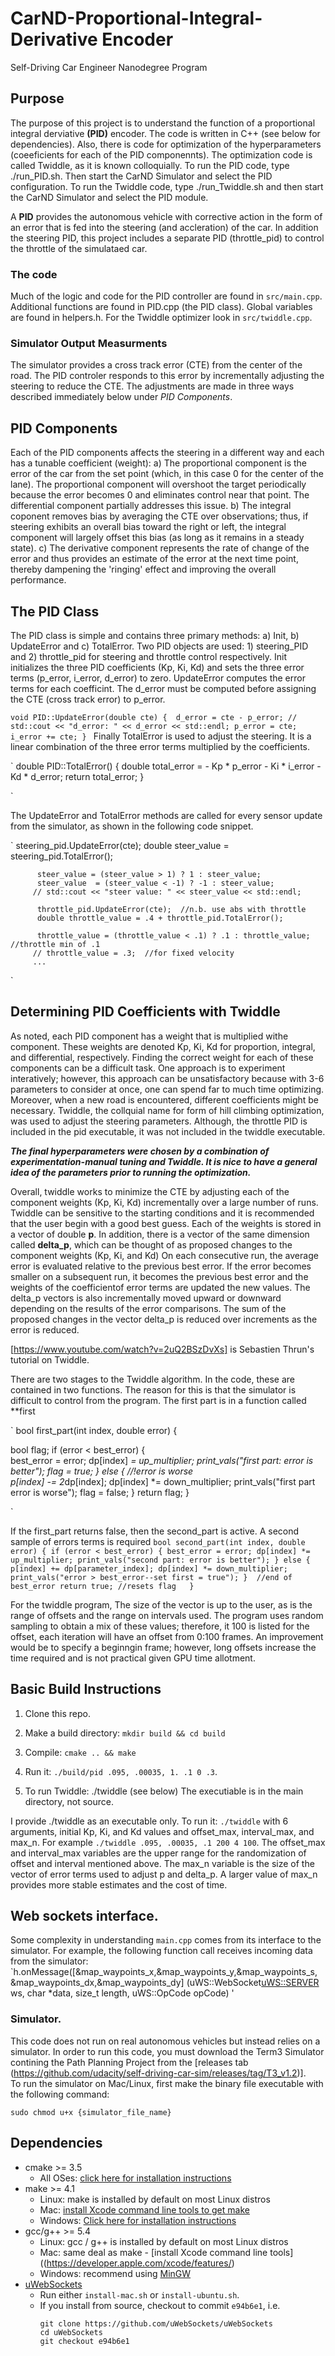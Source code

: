 ###
# CarND-Proportional-Integral-Derivative Encoder
Self-Driving Car Engineer Nanodegree Program

## Purpose

The purpose of this project is to understand the function of a proportional integral derviative **(PID)** encoder.  The code is written in C++ (see below for dependencies).  Also, there is code for optimization of the hyperparameters (coeeficients for each of the PID componennts).  The optimization code is called Twiddle, as it is known colloquially.  To run the PID code, type ./run_PID.sh.  Then start the CarND Simulator and select the PID configuration.  To run the Twiddle code, type ./run_Twiddle.sh and then start the CarND Simulator and select the PID module.

A **PID** provides the autonomous vehicle with corrective action in the form of an error that is fed into the steering (and accleration) of the car.  In addition the steering PID, this project includes a separate PID (throttle_pid) to control the throttle of the simulataed car.  
### The code

Much of the logic and code for the PID controller are found in `src/main.cpp`.  Additional functions are found in PID.cpp (the PID class).  Global variables are found in helpers.h.  For the Twiddle optimizer look in `src/twiddle.cpp`.

### Simulator Output Measurments

The simulator provides a cross track error (CTE) from the center of the road.  The PID controler responds to this error by incrementally adjusting the steering to reduce the CTE.  The adjustments are made in three ways described immediately below under _PID Components_.

## PID Components
Each of the PID components affects the steering in a different way and each has a tunable coefficient (weight):  a) The proportional component is the error of the car from the set point (which, in this case 0 for the center of the lane).  The proportional component will overshoot the target periodically because the error becomes 0 and eliminates control near that point.  The differential component partially addresses this issue.  b) The integral coponent removes bias by averaging the CTE over observations; thus, if steering exhibits an overall bias toward the right or left, the integral component will largely offset this bias (as long as it remains in a steady state). c) The derivative component represents the rate of change of the error and thus provides an estimate of the error at the next time point, thereby dampening the 'ringing' effect and improving the overall performance.

## The PID Class

The PID class is simple and contains three primary methods: a) Init, b) UpdateError and c) TotalError.  Two PID objects are used: 1) steering_PID and 2) throttle_pid for steering and throttle control respectively.  Init initializes the three PID coefficients (Kp, Ki, Kd) and sets the three error terms (p_error, i_error, d_error) to zero.  UpdateError computes the error terms for each coefficint.  The d_error must be computed before assigning the CTE (cross track error) to p_error.  

`void PID::UpdateError(double cte) { 
    d_error = cte - p_error;
   // std::cout << "d_error: " << d_error << std::endl;
    p_error = cte;
    i_error += cte;
}
`
Finally TotalError is used to adjust the steering.  It is a linear combination of the three error terms multiplied by the coefficients.

`
double PID::TotalError() {
  double total_error = - Kp * p_error - Ki * i_error - Kd * d_error;
  return total_error;
}

`

The UpdateError and TotalError methods are called for every sensor update from the simulator, as shown in the following code snippet.

` steering_pid.UpdateError(cte);
          double steer_value = steering_pid.TotalError();
          
          steer_value = (steer_value > 1) ? 1 : steer_value;
          steer_value  = (steer_value < -1) ? -1 : steer_value;
         // std::cout << "steer value: " << steer_value << std::endl;
          
          throttle_pid.UpdateError(cte);  //n.b. use abs with throttle
          double throttle_value = .4 + throttle_pid.TotalError();
          
          throttle_value = (throttle_value < .1) ? .1 : throttle_value;  //throttle min of .1
         // throttle_value = .3;  //for fixed velocity
         ...
 `

## Determining PID Coefficients with Twiddle

As noted, each PID component has a weight that is multiplied withe component. These weights are denoted Kp, Ki, Kd for proportion, integral, and differential, respectively. Finding the correct weight for each of these components can be a difficult task.  One approach is to experiment interatively; however, this approach can be unsatisfactory because with 3-6 parameters to consider at once, one can spend far to much time optimizing.  Moreover, when a new road is encountered, different coefficients might be necessary.  Twiddle, the collquial name for form of hill climbing optimization, was used to adjust the steering parameters.  Although, the throttle PID is included in the pid executable, it was not included in the twiddle executable.  

**_The final hyperparameters were chosen by a combination of experimentation-manual tuning and Twiddle.  It is nice to have a general idea of the parameters prior to running the optimization._** 

Overall, twiddle works to minimize the CTE by adjusting each of the component weights (Kp, Ki, Kd) incrementally over a large number of runs.  Twiddle can be sensitive to the starting conditions and it is recommended that the user begin with a good best guess.  Each of the weights is stored in a vector of double **p**.  In addition, there is a vector of the same dimension called **delta_p**, which can be thought of as proposed changes to the component weights (Kp, Ki, and Kd)  On each consecutive run, the average error is evaluated relative to the previous best error.  If the error becomes smaller on a subsequent run, it becomes the previous best error and the weights of the coefficientof error terms are updated the new values.  The delta_p vectors is also incrementally moved upward or downward depending on the results of the error comparisons.  The sum of the proposed changes in the vector delta_p is reduced over increments as the error is reduced.

[https://www.youtube.com/watch?v=2uQ2BSzDvXs] is Sebastien Thrun's tutorial on Twiddle.  

There are two stages to the Twiddle algorithm.  In the code, these are contained in two functions.  The reason for this is that the simulator is difficult to control from the program.  The first part is in a function called **first 

`
bool first_part(int index, double error) {

  bool flag;
  if (error < best_error) {  
    best_error = error;
    dp[index] *= up_multiplier;
    print_vals("first part: error is better");
    flag = true;
  } else { //!error is worse       
    p[index] -= 2*dp[index];
    dp[index] *= down_multiplier;
    print_vals("first part error is worse");
    flag = false;
  }
  return flag;
}

`

If the first_part returns false, then the second_part is active.  A second sample of errors terms is required
`
bool second_part(int index, double error) {
  if (error < best_error) {
    best_error = error;
    dp[index] *= up_multiplier;
    print_vals("second part: error is better");
  } else {
    p[index] += dp[parameter_index];
    dp[index] *= down_multiplier;
    print_vals("error > best_error--set first = true");
  }  //end of best_error
  return true; //resets flag  
}
`

For the twiddle program, The size of the vector is up to the user, as is the range of offsets and the range on intervals used.  The program uses random sampling to obtain a mix of these values; therefore, it 100 is listed for the offset, each iteration will have an offset from 0:100 frames.  An improvement would be to specify a beginngin frame; however, long offsets increase the time required and is not practical given GPU time allotment.  

## Basic Build Instructions

1. Clone this repo.
2. Make a build directory: `mkdir build && cd build`
3. Compile: `cmake .. && make`
4. Run it: `./build/pid .095, .00035, 1. .1 0 .3`.

5. To run Twiddle: ./twiddle <parameter list> (see below) The executiable is in the main directory, not source. 

I provide ./twiddle as an executable only. To run it:  `./twiddle` with 6 arguments, initial Kp, Ki, and Kd values and offset_max, interval_max, and max_n. For example `./twiddle .095, .00035, .1 200 4 100`. The offset_max and interval_max variables are the upper range for the randomization of offset and interval mentioned above.  The max_n variable is the size of the vector of error terms used to adjust p and delta_p.  A larger value of max_n provides more stable estimates and the cost of time.  

## Web sockets interface.
Some complexity in understanding `main.cpp` comes from its interface to the simulator. For example, the following function call receives incoming data from the simulator: `h.onMessage([&map_waypoints_x,&map_waypoints_y,&map_waypoints_s,
               &map_waypoints_dx,&map_waypoints_dy]
              (uWS::WebSocket<uWS::SERVER> ws, char *data, size_t length,
               uWS::OpCode opCode) 
'

### Simulator.
This code does not run on real autonomous vehicles but instead relies on a simulator.  In order to run this code, you must download the Term3 Simulator contining the Path Planning Project from the [releases tab (https://github.com/udacity/self-driving-car-sim/releases/tag/T3_v1.2)].  
To run the simulator on Mac/Linux, first make the binary file executable with the following command:
```shell
sudo chmod u+x {simulator_file_name}
```



## Dependencies

* cmake >= 3.5
  * All OSes: [click here for installation instructions](https://cmake.org/install/)
* make >= 4.1
  * Linux: make is installed by default on most Linux distros
  * Mac: [install Xcode command line tools to get make](https://developer.apple.com/xcode/features/)
  * Windows: [Click here for installation instructions](http://gnuwin32.sourceforge.net/packages/make.htm)
* gcc/g++ >= 5.4
  * Linux: gcc / g++ is installed by default on most Linux distros
  * Mac: same deal as make - [install Xcode command line tools]((https://developer.apple.com/xcode/features/)
  * Windows: recommend using [MinGW](http://www.mingw.org/)
* [uWebSockets](https://github.com/uWebSockets/uWebSockets)
  * Run either `install-mac.sh` or `install-ubuntu.sh`.
  * If you install from source, checkout to commit `e94b6e1`, i.e.
    ```
    git clone https://github.com/uWebSockets/uWebSockets 
    cd uWebSockets
    git checkout e94b6e1
    ```

